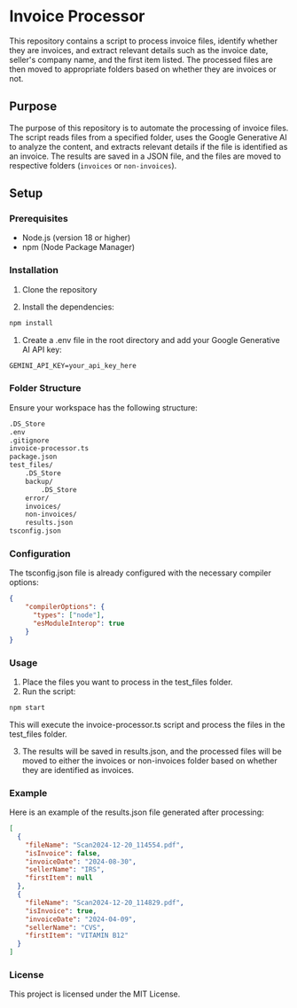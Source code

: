 # Invoice Processor

This repository contains a script to process invoice files, identify whether they are invoices, and extract relevant details such as the invoice date, seller's company name, and the first item listed. The processed files are then moved to appropriate folders based on whether they are invoices or not.

## Purpose

The purpose of this repository is to automate the processing of invoice files. The script reads files from a specified folder, uses the Google Generative AI to analyze the content, and extracts relevant details if the file is identified as an invoice. The results are saved in a JSON file, and the files are moved to respective folders (`invoices` or `non-invoices`).

## Setup

### Prerequisites

- Node.js (version 18 or higher)
- npm (Node Package Manager)

### Installation

1. Clone the repository

1. Install the dependencies:
```sh
npm install
```
1. Create a .env file in the root directory and add your Google Generative AI API key:
```txt
GEMINI_API_KEY=your_api_key_here
```
### Folder Structure
Ensure your workspace has the following structure:
```markdown
.DS_Store
.env
.gitignore
invoice-processor.ts
package.json
test_files/
    .DS_Store
    backup/
        .DS_Store
    error/
    invoices/
    non-invoices/
    results.json
tsconfig.json
```

### Configuration
The tsconfig.json file is already configured with the necessary compiler options:
```json
{
    "compilerOptions": {
      "types": ["node"],
      "esModuleInterop": true
    }
}
```
### Usage
1. Place the files you want to process in the test_files folder.
2. Run the script:
```sh
npm start
```
This will execute the invoice-processor.ts script and process the files in the test_files folder.

3. The results will be saved in results.json, and the processed files will be moved to either the invoices or non-invoices folder based on whether they are identified as invoices.

### Example
Here is an example of the results.json file generated after processing:
```JSON
[
  {
    "fileName": "Scan2024-12-20_114554.pdf",
    "isInvoice": false,
    "invoiceDate": "2024-08-30",
    "sellerName": "IRS",
    "firstItem": null
  },
  {
    "fileName": "Scan2024-12-20_114829.pdf",
    "isInvoice": true,
    "invoiceDate": "2024-04-09",
    "sellerName": "CVS",
    "firstItem": "VITAMIN B12"
  }
]
```

### License
This project is licensed under the MIT License.